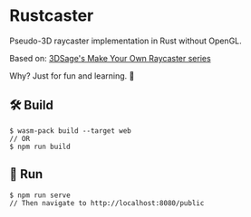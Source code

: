 # Rustcaster

Pseudo-3D raycaster implementation in Rust without OpenGL.

Based on: [3DSage's Make Your Own Raycaster series](https://www.youtube.com/watch?v=gYRrGTC7GtA)

Why? Just for fun and learning. 🙂

## 🛠️ Build

```shell
$ wasm-pack build --target web
// OR
$ npm run build
```

## 🚀 Run

```shell
$ npm run serve
// Then navigate to http://localhost:8080/public
```
